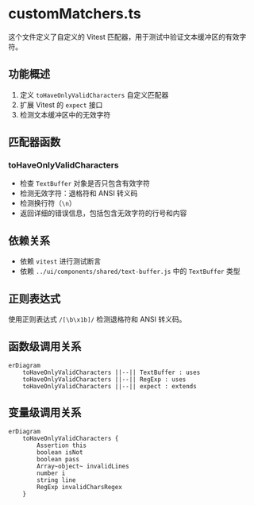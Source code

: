 # customMatchers.ts

这个文件定义了自定义的 Vitest 匹配器，用于测试中验证文本缓冲区的有效字符。

## 功能概述

1. 定义 `toHaveOnlyValidCharacters` 自定义匹配器
2. 扩展 Vitest 的 `expect` 接口
3. 检测文本缓冲区中的无效字符

## 匹配器函数

### toHaveOnlyValidCharacters
- 检查 `TextBuffer` 对象是否只包含有效字符
- 检测无效字符：退格符和 ANSI 转义码
- 检测换行符（`\n`）
- 返回详细的错误信息，包括包含无效字符的行号和内容

## 依赖关系

- 依赖 `vitest` 进行测试断言
- 依赖 `../ui/components/shared/text-buffer.js` 中的 `TextBuffer` 类型

## 正则表达式

使用正则表达式 `/[\b\x1b]/` 检测退格符和 ANSI 转义码。

## 函数级调用关系

```mermaid
erDiagram
    toHaveOnlyValidCharacters ||--|| TextBuffer : uses
    toHaveOnlyValidCharacters ||--|| RegExp : uses
    toHaveOnlyValidCharacters ||--|| expect : extends
```

## 变量级调用关系

```mermaid
erDiagram
    toHaveOnlyValidCharacters {
        Assertion this
        boolean isNot
        boolean pass
        Array~object~ invalidLines
        number i
        string line
        RegExp invalidCharsRegex
    }
```